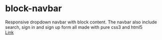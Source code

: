# block-navbar
Responsive dropdown navbar with block content. The navbar also include search, sign in and sign up form all made with pure css3 and html5</br>
[Link](https://awesome-poincare-4c3982.netlify.app/)
